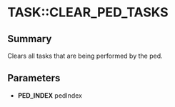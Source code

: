 # TASK::CLEAR_PED_TASKS

## Summary
Clears all tasks that are being performed by the ped.

## Parameters
* **PED_INDEX** pedIndex